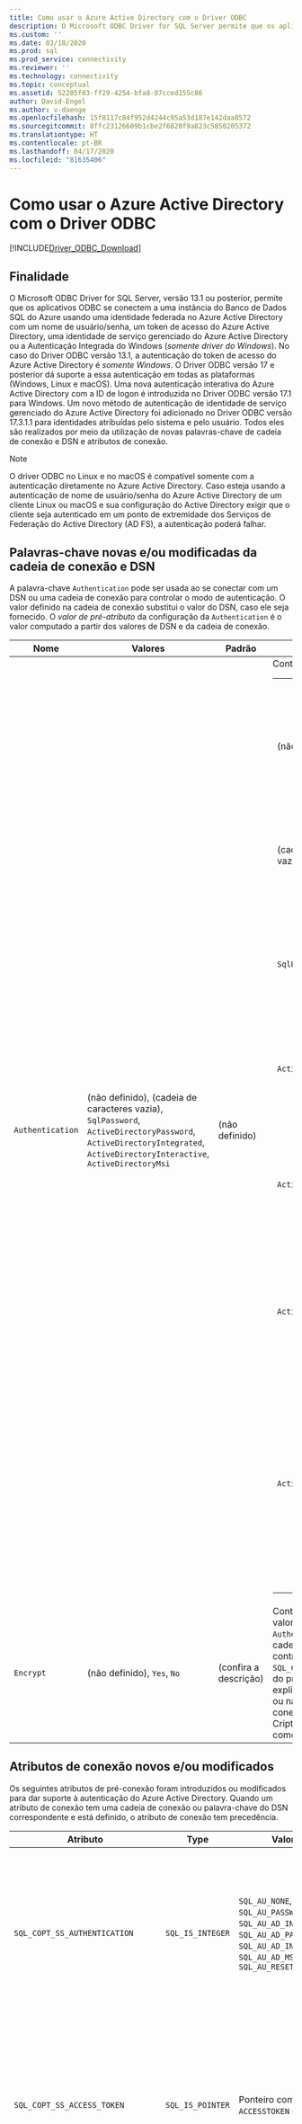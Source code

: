 ```yaml
---
title: Como usar o Azure Active Directory com o Driver ODBC
description: O Microsoft ODBC Driver for SQL Server permite que os aplicativos ODBC se conectem a uma instância do Banco de Dados SQL do Azure usando o Azure Active Directory.
ms.custom: ''
ms.date: 03/18/2020
ms.prod: sql
ms.prod_service: connectivity
ms.reviewer: ''
ms.technology: connectivity
ms.topic: conceptual
ms.assetid: 52205f03-ff29-4254-bfa8-07cced155c86
author: David-Engel
ms.author: v-daenge
ms.openlocfilehash: 15f8117c84f952d4244c95a53d187e142daa8572
ms.sourcegitcommit: 8ffc23126609b1cbe2f6820f9a823c5850205372
ms.translationtype: HT
ms.contentlocale: pt-BR
ms.lasthandoff: 04/17/2020
ms.locfileid: "81635406"
---
```

# <a name="using-azure-active-directory-with-the-odbc-driver"></a>Como usar o Azure Active Directory com o Driver ODBC
[!INCLUDE[Driver_ODBC_Download](../../includes/driver_odbc_download.md)]

## <a name="purpose"></a>Finalidade

O Microsoft ODBC Driver for SQL Server, versão 13.1 ou posterior, permite que os aplicativos ODBC se conectem a uma instância do Banco de Dados SQL do Azure usando uma identidade federada no Azure Active Directory com um nome de usuário/senha, um token de acesso do Azure Active Directory, uma identidade de serviço gerenciado do Azure Active Directory ou a Autenticação Integrada do Windows (_somente driver do Windows_). No caso do Driver ODBC versão 13.1, a autenticação do token de acesso do Azure Active Directory é _somente Windows_. O Driver ODBC versão 17 e posterior dá suporte a essa autenticação em todas as plataformas (Windows, Linux e macOS). Uma nova autenticação interativa do Azure Active Directory com a ID de logon é introduzida no Driver ODBC versão 17.1 para Windows. Um novo método de autenticação de identidade de serviço gerenciado do Azure Active Directory foi adicionado no Driver ODBC versão 17.3.1.1 para identidades atribuídas pelo sistema e pelo usuário. Todos eles são realizados por meio da utilização de novas palavras-chave de cadeia de conexão e DSN e atributos de conexão.

> [!NOTE]
> O driver ODBC no Linux e no macOS é compatível somente com a autenticação diretamente no Azure Active Directory. Caso esteja usando a autenticação de nome de usuário/senha do Azure Active Directory de um cliente Linux ou macOS e sua configuração do Active Directory exigir que o cliente seja autenticado em um ponto de extremidade dos Serviços de Federação do Active Directory (AD FS), a autenticação poderá falhar.

## <a name="new-andor-modified-dsn-and-connection-string-keywords"></a>Palavras-chave novas e/ou modificadas da cadeia de conexão e DSN

A palavra-chave `Authentication` pode ser usada ao se conectar com um DSN ou uma cadeia de conexão para controlar o modo de autenticação. O valor definido na cadeia de conexão substitui o valor do DSN, caso ele seja fornecido. O _valor de pré-atributo_ da configuração da `Authentication` é o valor computado a partir dos valores de DSN e da cadeia de conexão.

|Nome|Valores|Padrão|Descrição|
|-|-|-|-|
|`Authentication`|(não definido), (cadeia de caracteres vazia), `SqlPassword`, `ActiveDirectoryPassword`, `ActiveDirectoryIntegrated`, `ActiveDirectoryInteractive`, `ActiveDirectoryMsi` |(não definido)|Controla o modo de autenticação.<table><tr><th>Valor<th>Descrição<tr><td>(não definido)<td>Modo de autenticação determinado por outras palavras-chave (opções de conexão herdadas existentes).<tr><td>(cadeia de caracteres vazia)<td>(Cadeia de conexão apenas.) Substitua e remova a definição de um valor `Authentication` definido no DSN.<tr><td>`SqlPassword`<td>Autentique diretamente em uma instância do SQL Server usando um nome de usuário e senha.<tr><td>`ActiveDirectoryPassword`<td>Autentique com a identidade do Azure Active Directory por meio de um nome de usuário e senha.<tr><td>`ActiveDirectoryIntegrated`<td>_Driver do Windows apenas_. Autentique com a identidade do Azure Active Directory por meio da autenticação integrada.<tr><td>`ActiveDirectoryInteractive`<td>_Driver do Windows apenas_. Autentique com a identidade do Azure Active Directory por meio da autenticação interativa.<tr><td>`ActiveDirectoryMsi`<td>Autentique com a identidade do Azure Active Directory por meio da autenticação de identidade do serviço gerenciado. Para identidade atribuída pelo usuário, o UID é definido como a ID de objeto da identidade do usuário.</table>|
|`Encrypt`|(não definido), `Yes`, `No`|(confira a descrição)|Controla a criptografia de uma conexão. Se o valor de pré-atributo da configuração de `Authentication` não for _nenhum_ no DSN e na cadeia de conexão, o padrão será `Yes`. Caso contrário, o padrão é `No`. Se o atributo `SQL_COPT_SS_AUTHENTICATION` substituir o valor do pré-atributo de `Authentication`, defina explicitamente o valor de Criptografia no DSN ou na cadeia de conexão ou no atributo de conexão. O valor do pré-atributo da Criptografia será `Yes` se o valor estiver definido como `Yes` no DSN ou na cadeia de conexão.|

## <a name="new-andor-modified-connection-attributes"></a>Atributos de conexão novos e/ou modificados

Os seguintes atributos de pré-conexão foram introduzidos ou modificados para dar suporte à autenticação do Azure Active Directory. Quando um atributo de conexão tem uma cadeia de conexão ou palavra-chave do DSN correspondente e está definido, o atributo de conexão tem precedência.

|Atributo|Type|Valores|Padrão|Descrição|
|-|-|-|-|-|
|`SQL_COPT_SS_AUTHENTICATION`|`SQL_IS_INTEGER`|`SQL_AU_NONE`, `SQL_AU_PASSWORD`, `SQL_AU_AD_INTEGRATED`, `SQL_AU_AD_PASSWORD`, `SQL_AU_AD_INTERACTIVE`, `SQL_AU_AD_MSI`, `SQL_AU_RESET`|(não definido)|Confira a descrição da palavra-chave `Authentication` acima. `SQL_AU_NONE` é fornecido para substituir explicitamente um valor `Authentication` definido no DSN e/ou na cadeia de conexão, enquanto `SQL_AU_RESET` cancela a definição do atributo caso ele tenha sido definido, permitindo que o DSN ou o valor da cadeia de conexão tenha precedência.|
|`SQL_COPT_SS_ACCESS_TOKEN`|`SQL_IS_POINTER`|Ponteiro como `ACCESSTOKEN` ou NULL|NULO|Se não for NULL, especificará o token de acesso do AzureAD a ser usado. É um erro especificar um token de acesso além de palavras-chave da cadeia de conexão `UID`, `PWD`, `Trusted_Connection` ou `Authentication` ou seus atributos equivalentes. <br> **OBSERVAÇÃO:** O Driver ODBC versão 13.1 só oferece suporte a isso no _Windows_.|
|`SQL_COPT_SS_ENCRYPT`|`SQL_IS_INTEGER`|`SQL_EN_OFF`, `SQL_EN_ON`|(confira a descrição)|Controla a criptografia de uma conexão. `SQL_EN_OFF` e `SQL_EN_ON` ativam e desativam a criptografia, respectivamente. Se o valor de pré-atributo da configuração `Authentication` não for _nenhum_, ou `SQL_COPT_SS_ACCESS_TOKEN` estiver definido e `Encrypt` não tiver sido especificado no DSN e na cadeia de conexão, o padrão será `SQL_EN_ON`. Caso contrário, o padrão é `SQL_EN_OFF`. Se o atributo de conexão `SQL_COPT_SS_AUTHENTICATION` estiver definido como não sendo _nenhum_, defina explicitamente `SQL_COPT_SS_ENCRYPT` como o valor desejado se `Encrypt` não tiver sido especificado no DSN ou na cadeia de conexão. O valor efetivo desse atributo controla [se a criptografia será usada para a conexão.](https://docs.microsoft.com/sql/relational-databases/native-client/features/using-encryption-without-validation)|
|`SQL_COPT_SS_OLDPWD`|\-|\-|\-|Não há suporte no Azure Active Directory já que as alterações de senha para entidades de segurança do AAD não podem ser realizadas por meio de uma conexão ODBC. <br><br>A expiração de senha para Autenticação do SQL Server foi introduzida no SQL Server 2005. O atributo `SQL_COPT_SS_OLDPWD` foi adicionado para permitir que o cliente forneça tanto a senha antiga quanto a nova para a conexão. Quando essa propriedade estiver definida, o provedor não usará o pool de conexões na primeira conexão nem nas conexões seguintes, já que a cadeia de conexão conterá a "senha antiga", que agora foi alterada.|
|`SQL_COPT_SS_INTEGRATED_SECURITY`|`SQL_IS_INTEGER`|`SQL_IS_OFF`,`SQL_IS_ON`|`SQL_IS_OFF`|_Preterido_; em vez disso, use `SQL_COPT_SS_AUTHENTICATION` definido como `SQL_AU_AD_INTEGRATED`. <br><br>Força o uso da Autenticação do Windows (Kerberos no Linux e macOS) para validação de acesso no logon do servidor. Quando a Autenticação do Windows é usada, o driver ignora os valores do identificador de usuário e da senha fornecidos como parte do processamento de `SQLConnect`, `SQLDriverConnect` ou `SQLBrowseConnect`.|

## <a name="ui-additions-for-azure-active-directory-windows-driver-only"></a>As Adições da interface do usuário para o Azure Active Directory (somente driver do Windows)

As interfaces do usuário de configuração e conexão do DSN do driver foram aprimoradas com as opções adicionais necessárias para que a autenticação com o Azure AD possa ser usada.

### <a name="creating-and-editing-dsns-in-the-ui"></a>Criação e edição de DSNs no interface do usuário

É possível usar as novas opções de autenticação do Azure AD quando criar ou editar um DSN existente por meio da interface do usuário da configuração do driver:

Autenticação integrada do `Authentication=ActiveDirectoryIntegrated` para Azure Active Directory para SQL Azure

![CreateNewDSN_ADIntegrated.png](windows/CreateNewDSN_ADIntegrated.png)

Autenticação de nome de usuário/senha do `Authentication=ActiveDirectoryPassword` para Azure Active Directory para SQL Azure

![CreateNewDSN_ADPassword.png](windows/CreateNewDSN_ADPassword.png)

Autenticação interativa do `Authentication=ActiveDirectoryInteractive` para Azure Active Directory para SQL Azure

![CreateNewDSN_ADInteractive.png](windows/CreateNewDSN_ADInteractive.png)

`Authentication=SqlPassword` para autenticação de nome de usuário/senha para SQL Server (Azure ou não)

![CreateNewDSN_SQLServer.png](windows/CreateNewDSN_SQLServer.png)

`Trusted_Connection=Yes` para autenticação integrada de SSPI herdada do Windows

![CreateNewDSN_winSSPI.png](windows/CreateNewDSN_winSSPI.png)

As cinco opções correspondem à `Trusted_Connection=Yes` (autenticação integrada existente somente para SSPI herdada do Windows) e `Authentication=` `ActiveDirectoryIntegrated`, `SqlPassword`, `ActiveDirectoryPassword`e `ActiveDirectoryInteractive`, respectivamente.

### <a name="sqldriverconnect-prompt-windows-driver-only"></a>Prompt do SQLDriverConnect (somente driver do Windows)

A caixa de diálogo de prompt exibida pelo SQLDriverConnect quando ele solicita as informações necessárias para concluir a conexão tem três novas opções para a autenticação do Azure AD:

![ServerLogin.png](windows/ServerLogin.png)

Essas opções correspondem às mesmas cinco opções disponíveis na interface do usuário da configuração do DSN acima.

### <a name="example-connection-strings"></a>Cadeias de conexão de exemplo
1. Autenticação do SQL Server – sintaxe herdada. O certificado do servidor não é validado e a criptografia só será usada se for imposta pelo servidor. O nome de usuário/senha é passado na cadeia de conexão.
`server=Server;database=Database;UID=UserName;PWD=Password;`
2. Autenticação do SQL – nova sintaxe. O cliente solicita criptografia (o valor padrão de `Encrypt` é `true`) e o certificado do servidor é validado, independentemente da configuração da criptografia (a menos que `TrustServerCertificate` esteja definido como `true`). O nome de usuário/senha é passado na cadeia de conexão.
 `server=Server;database=Database;UID=UserName;PWD=Password;Authentication=SqlPassword;`
3. Autenticação integrada do Windows (Kerberos no Linux e macOS) por meio da sintaxe SSPI (para SQL Server ou SQL IaaS) – sintaxe atual. O certificado do servidor não é validado, a menos que seja usada a criptografia. 
`server=Server;database=Database;Trusted_Connection=yes;`
4. (_Driver do Windows apenas_.) Autenticação integrada do Windows por meio de SSPI (se o banco de dados de destino estiver no SQL Server ou SQL IaaS) – nova sintaxe. O cliente solicita criptografia (o valor padrão de `Encrypt` é `true`) e o certificado do servidor é validado, independentemente da configuração da criptografia (a menos que `TrustServerCertificate` esteja definido como `true`). 
`server=Server;database=Database;Authentication=ActiveDirectoryIntegrated;`
5. Autenticação de nome de usuário/senha do AAD (se o banco de dados de destino estiver no banco de dados do SQL do Azure). O certificado do servidor é validado, independentemente da configuração da criptografia (a menos que `TrustServerCertificate` esteja definido como `true`). O nome de usuário/senha é passado na cadeia de conexão. 
`server=Server;database=Database;UID=UserName;PWD=Password;Authentication=ActiveDirectoryPassword;`
6. (_Driver do Windows apenas_.) Autenticação integrada do Windows pela ADAL, que envolve a eliminação de credenciais de conta do Windows para um token de acesso emitido pelo AAD, supondo que o banco de dados de destino esteja no Banco de dados SQL do Azure. O certificado do servidor é validado, independentemente da configuração da criptografia (a menos que `TrustServerCertificate` esteja definido como `true`). 
`server=Server;database=Database;Authentication=ActiveDirectoryIntegrated;`
7. (_Driver do Windows apenas_.) A autenticação interativa do AAD usa a tecnologia de autenticação multifator do Azure para configurar a conexão. Nesse modo, ao fornecer a ID de logon, uma caixa de diálogo de autenticação do Azure é acionada para permitir que o usuário insira a senha e conclua a conexão. O nome de usuário é passado na cadeia de conexão.
`server=Server;database=Database;UID=UserName;Authentication=ActiveDirectoryInteractive;`

![WindowsAzureAuth.png](windows/WindowsAzureAuth.png)

8. A autenticação da Identidade de Serviço Gerenciada do AAD usa a identidade para autenticação atribuída pelo usuário ou pelo sistema para configurar a conexão. Para identidade atribuída pelo usuário, o UID é definido como a ID de objeto da identidade do usuário.<br>
Para identidade atribuída pelo sistema,<br>
`server=Server;database=Database;Authentication=ActiveDirectoryMsi;`<br>
Para a identidade atribuída pelo usuário com a ID de objeto igual a myObjectId,<br>
`server=Server;database=Database;UID=myObjectId;Authentication=ActiveDirectoryMsi;`

> [!NOTE]
>- Ao usar as novas opções do Active Directory com o Driver ODBC do Windows ***anterior*** à versão 17.4.2, verifique se a [Biblioteca de Autenticação do Active Directory para SQL Server](https://go.microsoft.com/fwlink/?LinkID=513072) foi instalada. Quando usar drivers do Linux e macOS, verifique se `libcurl` foi instalado. Para o driver versão 17.2 e posterior, essa não é uma dependência explícita já que não é necessária para os demais métodos de autenticação ou operações ODBC.
>- Para se conectar usando um nome de usuário e senha da conta de SQL Server, você pode usar a nova opção `SqlPassword` que é recomendada especialmente para o SQL Azure já que permite padrões de conexão mais seguros.
>- Para se conectar usando um nome de usuário e senha da conta do Azure Active Directory, especifique `Authentication=ActiveDirectoryPassword` na cadeia de conexão e as palavras-chave `UID` e `PWD` com o nome de usuário e a senha, respectivamente.
>- Para se conectar usando a autenticação integrada do Windows ou do Active Directory (somente driver do Windows), especifique `Authentication=ActiveDirectoryIntegrated` na cadeia de conexão. O driver escolherá o modo de autenticação correto automaticamente. `UID` e `PWD` não devem ser especificados.
>- Para se conectar usando a autenticação interativa do Active Directory (somente driver do Windows), `UID` deve ser especificado.

## <a name="authenticating-with-an-access-token"></a>Autenticação com um token de acesso

O atributo de pré-conexão `SQL_COPT_SS_ACCESS_TOKEN` permite usar um token de acesso obtido do Azure AD para autenticação, em vez do nome de usuário e senha, e também ignora a negociação e a obtenção de um token de acesso pelo driver. Para usar um token de acesso, defina o atributo de conexão `SQL_COPT_SS_ACCESS_TOKEN` como um ponteiro para uma estrutura `ACCESSTOKEN`:

~~~
typedef struct AccessToken
{
    DWORD dataSize;
    BYTE data[];
} ACCESSTOKEN;
~~~

O `ACCESSTOKEN` é uma estrutura de comprimento variável formada por um _comprimento_ de 4 bytes seguido pelos bytes de _comprimento_ dos dados opacos que formam o token de acesso. Devido ao modo como SQL Server trata os tokens de acesso, o token obtido por meio de uma resposta JSON do [OAuth 2.0](https://docs.microsoft.com/azure/active-directory/develop/active-directory-authentication-scenarios) deve ser expandido para que cada byte seja seguido por um byte de preenchimento 0, semelhante a uma cadeia de caracteres UCS-2 contendo apenas caracteres ASCII; no entanto, o token é um valor opaco e o comprimento especificado, em bytes, não deve incluir terminadores nulos. Devido a suas restrições de comprimento e formato consideráveis, esse método de autenticação só está disponível programaticamente por meio do atributo de conexão `SQL_COPT_SS_ACCESS_TOKEN`. Não há palavras-chave correspondentes da cadeia de conexão e do DSN. A cadeia de conexão não deve conter as palavras-chave `UID`, `PWD`, `Authentication` ou `Trusted_Connection`.

> [!NOTE]
> O Driver ODBC versão 13.1 só oferece suporte a essa autenticação no _Windows_.

## <a name="azure-active-directory-authentication-sample-code"></a>Código de exemplo de autenticação do Azure Active Directory

O exemplo a seguir mostra o código necessário para se conectar ao SQL Server por meio do Azure Active Directory com palavras-chave de conexão. Observe que não há necessidade de alterar o próprio código do aplicativo; a cadeia de conexão, ou DSN, se for usada, é a única modificação necessária para usar o AAD na autenticação:
~~~
    ...
    SQLCHAR connString[] = "Driver={ODBC Driver 13 for SQL Server};Server={server};UID=myuser;PWD=myPass;Authentication=ActiveDirectoryPassword"
    ...
    SQLDriverConnect(hDbc, NULL, connString, SQL_NTS, NULL, 0, NULL, SQL_DRIVER_NOPROMPT);    
    ...
~~~
O exemplo a seguir mostra o código necessário para se conectar ao SQL Server por meio do Azure Active Directory com a autenticação de token de acesso. Nesse caso, é necessário modificar o código do aplicativo para processar o token de acesso e definir o atributo de conexão associado.
~~~
    SQLCHAR connString[] = "Driver={ODBC Driver 13 for SQL Server};Server={server}"
    SQLCHAR accessToken[] = "eyJ0eXAiOi..."; // In the format extracted from an OAuth JSON response
    ...
    DWORD dataSize = 2 * strlen(accessToken);
    ACCESSTOKEN *pAccToken = malloc(sizeof(ACCESSTOKEN) + dataSize);
    pAccToken->dataSize = dataSize;
    // Expand access token with padding bytes
    for(int i = 0, j = 0; i < dataSize; i += 2, j++) {
        pAccToken->data[i] = accessToken[j];
        pAccToken->data[i+1] = 0;
    }
    ...
    SQLSetConnectAttr(hDbc, SQL_COPT_SS_ACCESS_TOKEN, (SQLPOINTER)pAccToken, SQL_IS_POINTER);
    SQLDriverConnect(hDbc, NULL, connString, SQL_NTS, NULL, 0, NULL, SQL_DRIVER_NOPROMPT);        
    ...
    free(pAccToken);
~~~
Veja a seguir um exemplo de cadeia de conexão para ser usada com a Autenticação interativa do Azure Active Directory. Observe que ela não tem o campo PWD, pois a senha seria inserida usando a tela da Autenticação do Azure.
~~~
SQLCHAR connString[] = "Driver={ODBC Driver 17 for SQL Server};Server={server};UID=myuser;Authentication=ActiveDirectoryInteractive"
~~~
Veja a seguir um exemplo de cadeia de conexão para ser usada com a Autenticação de identidade do serviço do Azure Active Directory. Observe que o UID é definido como a ID de objeto da identidade do usuário para a identidade atribuída pelo usuário.
~~~
// For system-assigned identity,
SQLCHAR connString[] = "Driver={ODBC Driver 17 for SQL Server};Server={server};Authentication=ActiveDirectoryMsi"
...
// For user-assigned identity with object ID equals to myObjectId
SQLCHAR connString[] = "Driver={ODBC Driver 17 for SQL Server};Server={server};UID=myObjectId;Authentication=ActiveDirectoryMsi"
~~~

## <a name="see-also"></a>Consulte Também
[Suporte para autenticação baseada em token para o Banco de Dados SQL do Azure usando a autenticação do Azure AD](https://blogs.msdn.microsoft.com/sqlsecurity/2016/02/09/token-based-authentication-support-for-azure-sql-db-using-azure-ad-auth)

